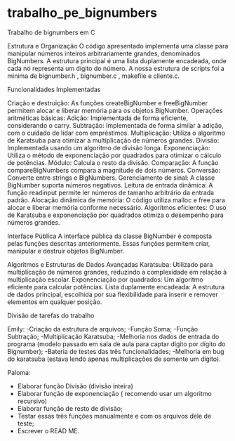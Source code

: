 # trabalho_pe_bignumbers
Trabalho de bignumbers em C

Estrutura e Organização
O código apresentado implementa uma classe para manipular números inteiros arbitrariamente grandes, denominados BigNumbers. A estrutura principal é uma lista duplamente encadeada, onde cada nó representa um dígito do número. A nossa estrutura de scripts foi a minima de bignumber.h , bignumber.c , makefile e cliente.c.

Funcionalidades Implementadas

Criação e destruição: As funções createBigNumber e freeBigNumber permitem alocar e liberar memória para os objetos BigNumber.
Operações aritméticas básicas:
Adição: Implementada de forma eficiente, considerando o carry.
Subtração: Implementada de forma similar à adição, com o cuidado de lidar com empréstimos.
Multiplicação: Utiliza o algoritmo de Karatsuba para otimizar a multiplicação de números grandes.
Divisão: Implementada usando um algoritmo de divisão longa.
Exponenciação: Utiliza o método de exponenciação por quadrados para otimizar o cálculo de potências.
Módulo: Calcula o resto da divisão.
Comparação: A função compareBigNumbers compara a magnitude de dois números.
Conversão: Converte entre strings e BigNumbers.
Gerenciamento de sinal: A classe BigNumber suporta números negativos.
Leitura de entrada dinâmica: A função readinput permite ler números de tamanho arbitrário da entrada padrão.
Alocação dinâmica de memória: O código utiliza malloc e free para alocar e liberar memória conforme necessário.
Algoritmos eficientes: O uso de Karatsuba e exponenciação por quadrados otimiza o desempenho para números grandes.

Interface Pública
A interface pública da classe BigNumber é composta pelas funções descritas anteriormente. Essas funções permitem criar, manipular e destruir objetos BigNumber.

Algoritmos e Estruturas de Dados Avançadas
Karatsuba: Utilizado para multiplicação de números grandes, reduzindo a complexidade em relação à multiplicação escolar.
Exponenciação por quadrados: Um algoritmo eficiente para calcular potências.
Lista duplamente encadeada: A estrutura de dados principal, escolhida por sua flexibilidade para inserir e remover elementos em qualquer posição.

Divisão de tarefas do trabalho 

Emily:
-Criação da estrutura de arquivos;
-Função Soma;
-Função Subtração;
-Multiplicação Karatsuba;
-Melhoria nos dados de entrada do programa (modelo passado em sala de aula para captar dígito por dígito do Bignumber);
-Bateria de testes das três funcionalidades;
-Melhoria em bug do karatsuba (estava lendo apenas multiplicações de somente um dígito).

Paloma: 

- Elaborar função Divisão (divisão inteira)
- Elaborar função de exponenciação ( recomendo usar um algoritmo recursivo) 
- Elaborar função de resto de divisão; 
- Testar essas três funções manualmente e com os arquivos dele de teste;
- Escrever o READ ME.
